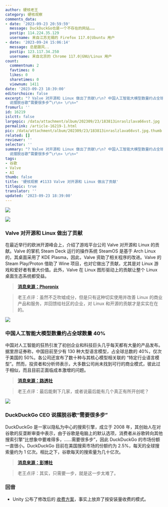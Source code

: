 ```yaml
---
author: 硬核老王
category: 硬核观察
comments_data:
- date: '2023-09-23 20:59:59'
  message: DuckDuckGo也是一个不存在的网站。。。
  postip: 114.224.35.129
  username: 来自江苏无锡的 Firefox 117.0|Ubuntu 用户
- date: '2023-09-24 15:06:14'
  message: 总是跟风..
  postip: 123.117.34.250
  username: 来自北京的 Chrome 117.0|GNU/Linux 用户
count:
  commentnum: 2
  favtimes: 0
  likes: 0
  sharetimes: 0
  viewnum: 1411
date: '2023-09-23 18:39:00'
editorchoice: false
excerpt: "? Valve 对开源和 Linux 做出了贡献\r\n? 中国人工智能大模型数量约占全球数量 40%\r\n? DuckDuckGo CEO
  说摆脱谷歌“需要很多步”\r\n» \r\n»"
fromurl: ''
id: 16219
islctt: false
largepic: /data/attachment/album/202309/23/183813inraslzlava66vst.jpg
permalink: /article-16219-1.html
pic: /data/attachment/album/202309/23/183813inraslzlava66vst.jpg.thumb.jpg
related: []
reviewer: ''
selector: ''
summary: "? Valve 对开源和 Linux 做出了贡献\r\n? 中国人工智能大模型数量约占全球数量 40%\r\n? DuckDuckGo CEO
  说摆脱谷歌“需要很多步”\r\n» \r\n»"
tags:
- 谷歌
- Valve
- AI
thumb: false
title: '硬核观察 #1133 Valve 对开源和 Linux 做出了贡献'
titlepic: true
translator: ''
updated: '2023-09-23 18:39:00'
---
```


![](/data/attachment/album/202309/23/183813inraslzlava66vst.jpg)


![](/data/attachment/album/202309/23/183834evwq4k5j9mv8whw0.jpg)


### Valve 对开源和 Linux 做出了贡献


在最近举行的欧洲开源峰会上，介绍了游戏平台公司 Valve 对开源和 Linux 的贡献。Valve 的掌机 Steam Deck 运行的操作系统 SteamOS 是基于 Arch Linux 的，其桌面采用了 KDE Plasma，因此，Valve 资助了相关程序的改进。Valve 的 Steam Play/Proton 借助了 Wine 项目，也对它做出了贡献，尤其是对 Linux 游戏和爱好者有重大价值。此外，Valve 在 Linux 图形驱动上的贡献让整个 Linux 桌面生态系统都受益。



> 
> **[消息来源：Phoronix](https://www.phoronix.com/news/Valve-Upstream-Everything-OSS)**
> 
> 
> 



> 
> 老王点评：虽然不乏吹嘘成分，但是只有这种切实使用并改善 Linux 的商业产品和服务，并回馈给社区的企业，对 Linux 和开源的贡献才是实实在在的。
> 
> 
> 


![](/data/attachment/album/202309/23/183919hw1eap1lllcdeq2m.jpg)


### 中国人工智能大模型数量约占全球数量 40%


中国对人工智能的狂热引发了初创企业和科技巨头几乎每天都有大量的产品发布。据里昂证券称，中国目前至少有 130 种大型语言模型，占全球总数的 40%，仅次于美国的 50%。各公司还宣布了数十种与其核心模型相关联的 “特定行业语言模型”。然而，投资者和分析师表示，大多数公司尚未找到可行的商业模式，彼此过于相似，而且目前正面临成本激增的问题。



> 
> **[消息来源：路透社](https://www.reuters.com/technology/chinas-ai-war-hundred-models-heads-shakeout-2023-09-21/)**
> 
> 
> 



> 
> 老王点评：最后能剩下几家，或者说最后能有几个真正有所开创呢？
> 
> 
> 


![](/data/attachment/album/202309/23/183941u667agdggtr5ap7g.jpg)


### DuckDuckGo CEO 说摆脱谷歌“需要很多步”


DuckDuckGo 是一家以隐私为中心的搜索引擎，成立于 2008 年，其创始人在对谷歌的反垄断审查中表示，由于谷歌是电脑上的默认选项，消费者从谷歌转向其他搜索引擎“比想象中要难得多，……需要很多步”，因此 DuckDuckGo 的市场份额一直很小。DuckDuckGo 目前在美国搜索市场的份额约为 2.5%，每天的全球搜索量约为 1 亿次。相比之下，谷歌每天的搜索量为几十亿次。



> 
> **[消息来源：彭博社](https://www.bloomberg.com/news/articles/2023-09-21/duckduckgo-ceo-says-too-many-steps-to-switch-from-google)**
> 
> 
> 



> 
> 老王点评：其实，只需要一步，就是这一步太难了。
> 
> 
> 


### 回音


* Unity 公布了修改后的 [收费方案](https://blog.unity.com/news/open-letter-on-runtime-fee)，事实上放弃了按安装量收费的模式。